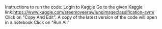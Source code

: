 Instructions to run the code:
Login to Kaggle
Go to the given Kaggle link:https://www.kaggle.com/sreemoyeeray/lungimageclassification-svm/
Click on "Copy And Edit". A copy of the latest version of the code will open in a notebook 
Click on "Run All"
